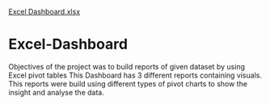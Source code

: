[Excel Dashboard.xlsx](https://github.com/11Piya/Excel-Dashboard/files/10312632/Excel.Dashboard.xlsx)
# Excel-Dashboard
Objectives of the project was to build reports of given dataset by using Excel pivot tables
This Dashboard has 3 different reports containing visuals.
This reports were build using different types of pivot charts to show the insight and analyse the data.
